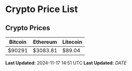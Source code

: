 # Crypto Price List

## Crypto Prices
| Bitcoin | Ethereum | Litecoin |
| ------- | -------- | -------- |
| $90291 | $3083.81 | $89.04 |
**Last Updated:** 2024-11-17 14:51 UTC
**Last Updated:** $DATE$

